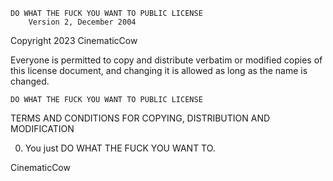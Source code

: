     DO WHAT THE FUCK YOU WANT TO PUBLIC LICENSE
        Version 2, December 2004

Copyright 2023 CinematicCow

Everyone is permitted to copy and distribute verbatim or modified
copies of this license document, and changing it is allowed as long
as the name is changed.

    DO WHAT THE FUCK YOU WANT TO PUBLIC LICENSE

TERMS AND CONDITIONS FOR COPYING, DISTRIBUTION AND MODIFICATION

0.  You just DO WHAT THE FUCK YOU WANT TO.

CinematicCow
